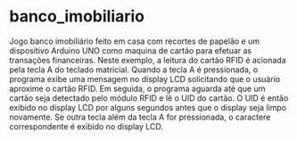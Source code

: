 # banco_imobiliario
Jogo banco imobiliário feito em casa com recortes de papelão e um dispositivo Arduino UNO como maquina de cartão para efetuar as transações financeiras. 
Neste exemplo, a leitura do cartão RFID é acionada pela tecla A do teclado matricial. Quando a tecla A é pressionada, o programa exibe uma mensagem no display LCD solicitando que o usuário aproxime o cartão RFID. Em seguida, o programa aguarda até que um cartão seja detectado pelo módulo RFID e lê o UID do cartão. O UID é então exibido no display LCD por alguns segundos antes que o display seja limpo novamente. Se outra tecla além da tecla A for pressionada, o caractere correspondente é exibido no display LCD.
